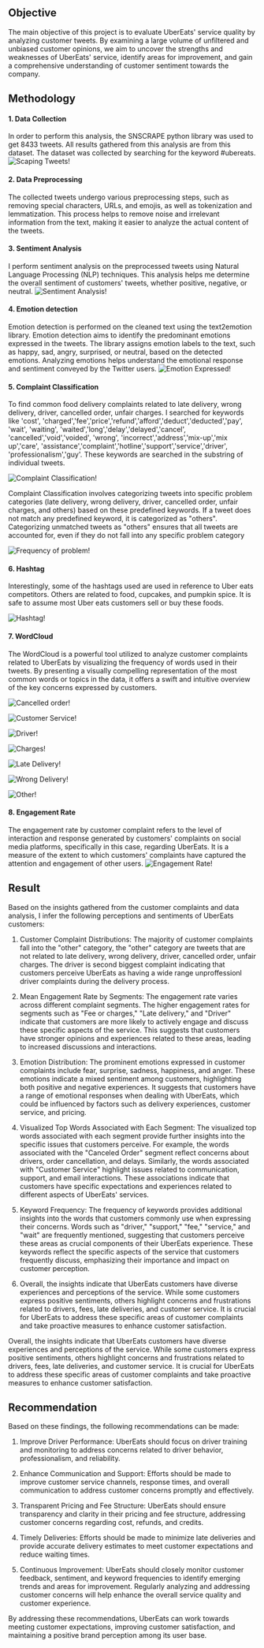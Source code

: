 ## Objective
The main objective of this project is to evaluate UberEats' service quality by analyzing customer tweets. By examining a large volume of unfiltered and unbiased customer opinions, we aim to uncover the strengths and weaknesses of UberEats' service, identify areas for improvement, and gain a comprehensive understanding of customer sentiment towards the company.

## Methodology
#### 1. Data Collection
In order to perform this analysis, the SNSCRAPE python library was used to get 8433 tweets. All results gathered from this analysis are from this dataset. The dataset was collected by searching for the keyword #ubereats. 
![Scaping Tweets!](https://github.com/Adeyemi0/Uber-Quality-of-Service/blob/main/pictures/scrape.png)

#### 2. Data Preprocessing
The collected tweets undergo various preprocessing steps, such as removing special characters, URLs, and emojis, as well as tokenization and lemmatization.	This process helps to remove noise and irrelevant information from the text, making it easier to analyze the actual content of the tweets.

#### 3. Sentiment Analysis
I perform sentiment analysis on the preprocessed tweets using Natural Language Processing (NLP) techniques. This analysis helps me determine the overall sentiment of customers' tweets, whether positive, negative, or neutral.
![Sentiment Analysis!](https://github.com/Adeyemi0/Uber-Quality-of-Service/blob/main/pictures/polarity_distribution.png)

#### 4. Emotion detection 
Emotion detection is performed on the cleaned text using the text2emotion library. Emotion detection aims to identify the predominant emotions expressed in the tweets. The library assigns emotion labels to the text, such as happy, sad, angry, surprised, or neutral, based on the detected emotions. Analyzing emotions helps understand the emotional response and sentiment conveyed by the Twitter users.
![Emotion Expressed!](https://github.com/Adeyemi0/Uber-Quality-of-Service/blob/main/pictures/Emotions%20Expressed.png)

#### 5. Complaint Classification
To find common food delivery complaints related to late delivery, wrong delivery, driver, cancelled order, unfair charges. I searched for keywords like 'cost', 'charged','fee','price','refund','afford','deduct','deducted','pay', 'wait', 'waiting', 'waited','long','delay','delayed','cancel', 'cancelled','void','voided',
'wrong', 'incorrect','address','mix-up','mix up','care', 'assistance','complaint','hotline','support','service','driver', 'professionalism','guy'. These keywords are searched in the substring of individual tweets. 


![Complaint Classification!](https://github.com/Adeyemi0/Uber-Quality-of-Service/blob/main/pictures/word_count_bar_chart.png)

Complaint Classification involves categorizing tweets into specific problem categories (late delivery, wrong delivery, driver, cancelled order, unfair charges, and others) based on these predefined keywords. If a tweet does not match any predefined keyword, it is categorized as "others". Categorizing unmatched tweets as "others" ensures that all tweets are accounted for, even if they do not fall into any specific problem category

![Frequency of problem!](https://github.com/Adeyemi0/Uber-Quality-of-Service/blob/main/pictures/Frequency%20of%20Problems.png)

#### 6. Hashtag
Interestingly, some of the hashtags used are used in reference to Uber eats competitors. Others are related to food, cupcakes, and pumpkin spice. It is safe to assume most Uber eats customers sell or buy these foods. 

![Hashtag!](https://github.com/Adeyemi0/Uber-Quality-of-Service/blob/main/pictures/hashtags.png)

#### 7. WordCloud
The WordCloud is a powerful tool utilized to analyze customer complaints related to UberEats by visualizing the frequency of words used in their tweets. By presenting a visually compelling representation of the most common words or topics in the data, it offers a swift and intuitive overview of the key concerns expressed by customers.

![Cancelled order!](https://github.com/Adeyemi0/Uber-Quality-of-Service/blob/main/pictures/wordcloud_Cancelled%20Order.png)

![Customer Service!](https://github.com/Adeyemi0/Uber-Quality-of-Service/blob/main/pictures/wordcloud_Customer%20Service.png)

![Driver!](https://github.com/Adeyemi0/Uber-Quality-of-Service/blob/main/pictures/wordcloud_Driver.png)

![Charges!](https://github.com/Adeyemi0/Uber-Quality-of-Service/blob/main/pictures/wordcloud_Fee%20or%20charges.png)

![Late Delivery!](https://github.com/Adeyemi0/Uber-Quality-of-Service/blob/main/pictures/wordcloud_Late%20delivery.png)

![Wrong Delivery!](https://github.com/Adeyemi0/Uber-Quality-of-Service/blob/main/pictures/wordcloud_Wrong%20delivery.png)

![Other!](https://github.com/Adeyemi0/Uber-Quality-of-Service/blob/main/pictures/wordcloud_other.png)

#### 8. Engagement Rate
The engagement rate by customer complaint refers to the level of interaction and response generated by customers' complaints on social media platforms, specifically in this case, regarding UberEats. It is a measure of the extent to which customers' complaints have captured the attention and engagement of other users.
![Engagement Rate!](https://github.com/Adeyemi0/Uber-Quality-of-Service/blob/main/pictures/Engagement%20Rate%20per%20segments.png)


## Result
Based on the insights gathered from the customer complaints and data analysis, I infer the following perceptions and sentiments of UberEats customers:

1. Customer Complaint Distributions: The majority of customer complaints fall into the "other" category, the "other" category are tweets that are not related to late delivery, wrong delivery, driver, cancelled order, unfair charges. The driver is second biggest complaint indicating that customers perceive UberEats as having a wide range unproffessionl driver complaints during the delivery process.

2. Mean Engagement Rate by Segments: The engagement rate varies across different complaint segments. The higher engagement rates for segments such as "Fee or charges," "Late delivery," and "Driver" indicate that customers are more likely to actively engage and discuss these specific aspects of the service. This suggests that customers have stronger opinions and experiences related to these areas, leading to increased discussions and interactions.

3. Emotion Distribution: The prominent emotions expressed in customer complaints include fear, surprise, sadness, happiness, and anger. These emotions indicate a mixed sentiment among customers, highlighting both positive and negative experiences. It suggests that customers have a range of emotional responses when dealing with UberEats, which could be influenced by factors such as delivery experiences, customer service, and pricing.

4. Visualized Top Words Associated with Each Segment: The visualized top words associated with each segment provide further insights into the specific issues that customers perceive. For example, the words associated with the "Canceled Order" segment reflect concerns about drivers, order cancellation, and delays. Similarly, the words associated with "Customer Service" highlight issues related to communication, support, and email interactions. These associations indicate that customers have specific expectations and experiences related to different aspects of UberEats' services.

5. Keyword Frequency: The frequency of keywords provides additional insights into the words that customers commonly use when expressing their concerns. Words such as "driver," "support," "fee," "service," and "wait" are frequently mentioned, suggesting that customers perceive these areas as crucial components of their UberEats experience. These keywords reflect the specific aspects of the service that customers frequently discuss, emphasizing their importance and impact on customer perception.

6. Overall, the insights indicate that UberEats customers have diverse experiences and perceptions of the service. While some customers express positive sentiments, others highlight concerns and frustrations related to drivers, fees, late deliveries, and customer service. It is crucial for UberEats to address these specific areas of customer complaints and take proactive measures to enhance customer satisfaction.

Overall, the insights indicate that UberEats customers have diverse experiences and perceptions of the service. While some customers express positive sentiments, others highlight concerns and frustrations related to drivers, fees, late deliveries, and customer service. It is crucial for UberEats to address these specific areas of customer complaints and take proactive measures to enhance customer satisfaction.

## Recommendation
Based on these findings, the following recommendations can be made:

1. Improve Driver Performance: UberEats should focus on driver training and monitoring to address concerns related to driver behavior, professionalism, and reliability.

2. Enhance Communication and Support: Efforts should be made to improve customer service channels, response times, and overall communication to address customer concerns promptly and effectively.

3. Transparent Pricing and Fee Structure: UberEats should ensure transparency and clarity in their pricing and fee structure, addressing customer concerns regarding cost, refunds, and credits.

4. Timely Deliveries: Efforts should be made to minimize late deliveries and provide accurate delivery estimates to meet customer expectations and reduce waiting times.

5. Continuous Improvement: UberEats should closely monitor customer feedback, sentiment, and keyword frequencies to identify emerging trends and areas for improvement. Regularly analyzing and addressing customer concerns will help enhance the overall service quality and customer experience.

By addressing these recommendations, UberEats can work towards meeting customer expectations, improving customer satisfaction, and maintaining a positive brand perception among its user base.
